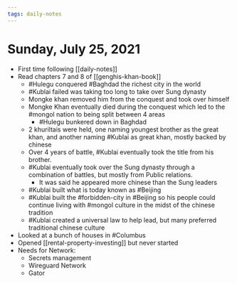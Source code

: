 ```yaml
---
tags: daily-notes
---
```


# Sunday, July 25, 2021

- First time following [[daily-notes]]
- Read chapters 7 and 8 of [[genghis-khan-book]]
  - #Hulegu conquered #Baghdad the richest city in the world
  - #Kublai failed was taking too long to take over Sung dynasty
  - Mongke khan removed him from the conquest and took over himself
  - Mongke Khan eventually died during the conquest which led to the #mongol nation to being split between 4 areas
    - #Hulegu bunkered down in Baghdad
  - 2 khuriltais were held, one naming youngest brother as the great khan, and another naming #Kublai as great khan, mostly backed by chinese
  - Over 4 years of battle, #Kublai eventually took the title from his brother.
  - #Kublai eventually took over the Sung dynasty through a combination of battles, but mostly from Public relations.
    - It was said he appeared more chinese than the Sung leaders
  - #Kublai built what is today known as #Beijing
  - #Kublai built the #forbidden-city in #Beijing so his people could continue living with #mongol culture in the midst of the chinese tradition
  - #Kublai created a universal law to help lead, but many preferred traditional chinese culture
- Looked at a bunch of houses in #Columbus
- Opened [[rental-property-investing]] but never started
- Needs for Network:
  - Secrets management
  - Wireguard Network
  - Gator